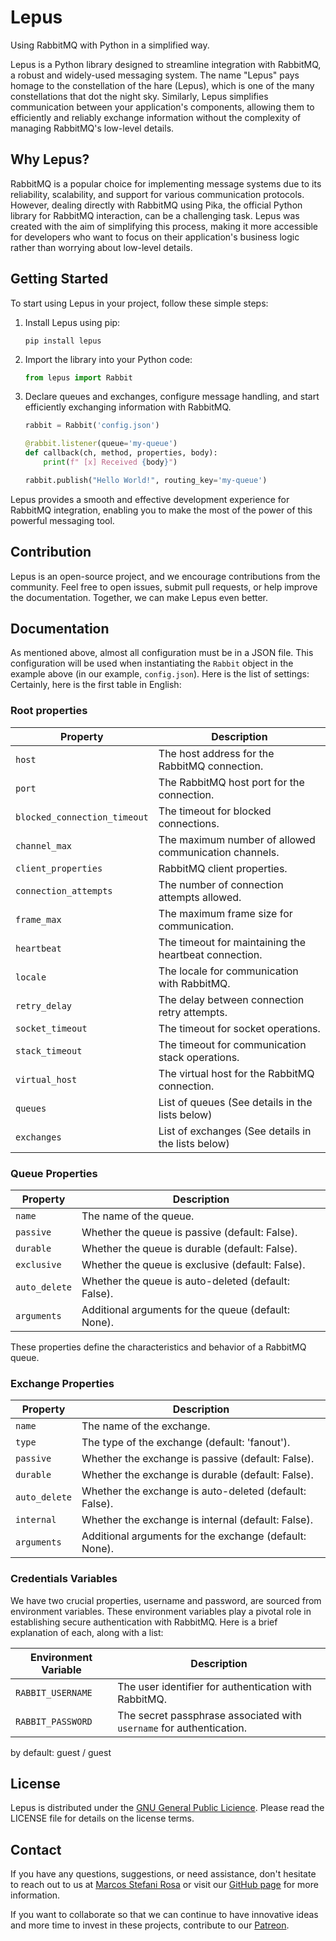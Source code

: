 # Lepus

Using RabbitMQ with Python in a simplified way.

Lepus is a Python library designed to streamline integration with RabbitMQ, a robust and widely-used messaging system. The name "Lepus" pays homage to the constellation of the hare (Lepus), which is one of the many constellations that dot the night sky. Similarly, Lepus simplifies communication between your application's components, allowing them to efficiently and reliably exchange information without the complexity of managing RabbitMQ's low-level details.

## Why Lepus?

RabbitMQ is a popular choice for implementing message systems due to its reliability, scalability, and support for various communication protocols. However, dealing directly with RabbitMQ using Pika, the official Python library for RabbitMQ interaction, can be a challenging task. Lepus was created with the aim of simplifying this process, making it more accessible for developers who want to focus on their application's business logic rather than worrying about low-level details.

## Getting Started

To start using Lepus in your project, follow these simple steps:

1. Install Lepus using pip:

   ```
   pip install lepus
   ```
2. Import the library into your Python code:

   ```python
   from lepus import Rabbit
   ```
3. Declare queues and exchanges, configure message handling, and start efficiently exchanging information with RabbitMQ.

   ```python
   rabbit = Rabbit('config.json')

   @rabbit.listener(queue='my-queue')
   def callback(ch, method, properties, body):
       print(f" [x] Received {body}")

   rabbit.publish("Hello World!", routing_key='my-queue')
   ```

Lepus provides a smooth and effective development experience for RabbitMQ integration, enabling you to make the most of the power of this powerful messaging tool.

## Contribution

Lepus is an open-source project, and we encourage contributions from the community. Feel free to open issues, submit pull requests, or help improve the documentation. Together, we can make Lepus even better.

## Documentation

As mentioned above, almost all configuration must be in a JSON file. This configuration will be used when instantiating the `Rabbit` object in the example above (in our example, `config.json`). Here is the list of settings:
Certainly, here is the first table in English:

### Root properties

| Property                       | Description                                                            |
| ------------------------------ | ---------------------------------------------------------------------- |
| `host`                       | The host address for the RabbitMQ connection.                          |
| `port`                       | The RabbitMQ host port for the connection.                             |
| `blocked_connection_timeout` | The timeout for blocked connections.                                   |
| `channel_max`                | The maximum number of allowed communication channels.                  |
| `client_properties`          | RabbitMQ client properties.                                            |
| `connection_attempts`        | The number of connection attempts allowed.                             |
| `frame_max`                  | The maximum frame size for communication.                              |
| `heartbeat`                  | The timeout for maintaining the heartbeat connection.                  |
| `locale`                     | The locale for communication with RabbitMQ.                            |
| `retry_delay`                | The delay between connection retry attempts.                           |
| `socket_timeout`             | The timeout for socket operations.                                     |
| `stack_timeout`              | The timeout for communication stack operations.                        |
| `virtual_host`               | The virtual host for the RabbitMQ connection.                          |
| `queues`                     | List of queues (See details in the lists below) |
| `exchanges`                   | List of exchanges (See details in the lists below) |

### Queue Properties

| Property         | Description                                            |
|------------------|--------------------------------------------------------|
| `name`           | The name of the queue.                                 |
| `passive`        | Whether the queue is passive (default: False).        |
| `durable`        | Whether the queue is durable (default: False).        |
| `exclusive`      | Whether the queue is exclusive (default: False).      |
| `auto_delete`    | Whether the queue is auto-deleted (default: False).  |
| `arguments`      | Additional arguments for the queue (default: None).  |

These properties define the characteristics and behavior of a RabbitMQ queue.

### Exchange Properties

| Property         | Description                                            |
|------------------|--------------------------------------------------------|
| `name`           | The name of the exchange.                              |
| `type`           | The type of the exchange (default: 'fanout').         |
| `passive`        | Whether the exchange is passive (default: False).    |
| `durable`        | Whether the exchange is durable (default: False).    |
| `auto_delete`    | Whether the exchange is auto-deleted (default: False).|
| `internal`       | Whether the exchange is internal (default: False).   |
| `arguments`      | Additional arguments for the exchange (default: None).|

### Credentials Variables

We have two crucial properties, username and password, are sourced from environment variables. These environment variables play a pivotal role in establishing secure authentication with RabbitMQ. Here is a brief explanation of each, along with a list:

| Environment Variable | Description                                                            |
| -------------------- | ---------------------------------------------------------------------- |
| `RABBIT_USERNAME`  | The user identifier for authentication with RabbitMQ.                  |
| `RABBIT_PASSWORD`  | The secret passphrase associated with `username` for authentication. |

by default: guest / guest

## License

Lepus is distributed under the [GNU General Public Licience](https://www.gnu.org/licenses/gpl-3.0.html). Please read the LICENSE file for details on the license terms.

## Contact

If you have any questions, suggestions, or need assistance, don't hesitate to reach out to us at [Marcos Stefani Rosa](mailto:elaradevsolutions@gmail.com) or visit our [GitHub page](https://github.com/ElaraDevSolutions) for more information.

If you want to collaborate so that we can continue to have innovative ideas and more time to invest in these projects, contribute to our [Patreon](https://www.patreon.com/ElaraSolutions).
